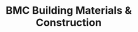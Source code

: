 ---
title: "BMC Building Materials & Construction"
url: /denver/bmc-building-materials-and-construction/
shop: doityourself
---
